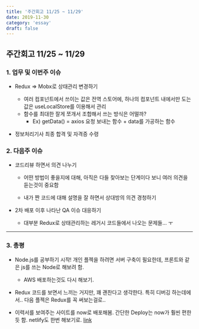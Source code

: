 ```yaml
---
title: '주간회고 11/25 ~ 11/29'
date: 2019-11-30
category: 'essay'
draft: false
---
```


## 주간회고 11/25 ~ 11/29

### 1. 업무 및 이번주 이슈

- Redux => Mobx로 상태관리 변경하기

  - 여러 컴포넌트에서 쓰이는 값은 전역 스토어에, 하나의 컴포넌트 내에서만 도는 값은 useLocalStore를 이용해서 관리
  - 함수를 최대한 잘게 쪼개서 조합해서 쓰는 방식은 어떨까?
    - Ex) getData() = axios 요청 보내는 함수 + data를 가공하는 함수

- 정보처리기사 최종 합격 및 자격증 수령

### 2. 다음주 이슈

- 코드리뷰 하면서 의견 나누기

  - 어떤 방법이 좋을지에 대해, 아직은 다들 찾아보는 단계이다 보니 여러 의견을 듣는것이 중요함

  - 내가 짠 코드에 대해 설명을 잘 하면서 상대방의 의견 경청하기

- 2차 배포 이후 나타난 QA 이슈 대응하기

  - 대부분 Redux로 상태관리하는 레거시 코드들에서 나오는 문제들... ㅜ

---

### 3. 총평

- Node.js를 공부하기 시작! 개인 플젝을 하려면 서버 구축이 필요한데, 프론트와 같은 js를 쓰는 Node로 해보려 함.

  - AWS 배포하는것도 다시 해보기.

- Redux 코드를 보면서 느끼는 거지만, 꽤 괜찬다고 생각한다. 특히 디버깅 하는데에서.. 다음 플젝은 Redux를 꼭 써보는걸로..

- 이력서를 보여주는 사이트를 now로 배포해봄. 간단한 Deploy는 now가 훨씬 편한듯 함. netlify도 한번 해보기로.
  [link](https://resume.sh89.now.sh)

